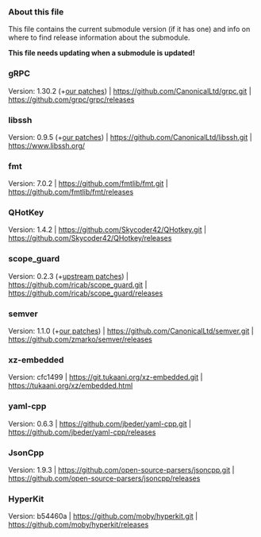 
### About this file

This file contains the current submodule version (if it has one) and
info on where to find release information about the submodule.

**This file needs updating when a submodule is updated!**

### gRPC
Version: 1.30.2 (+[our patches](https://github.com/CanonicalLtd/grpc/compare/v1.30.2..2ad04f8)) |
<https://github.com/CanonicalLtd/grpc.git> |
<https://github.com/grpc/grpc/releases>

### libssh
Version: 0.9.5 (+[our patches](https://github.com/CanonicalLtd/libssh/compare/libssh-0.9.5..0721d20a)) |
<https://github.com/CanonicalLtd/libssh.git> |
<https://www.libssh.org/>

### fmt
Version: 7.0.2 |
<https://github.com/fmtlib/fmt.git> |
<https://github.com/fmtlib/fmt/releases>

### QHotKey
Version: 1.4.2 |
<https://github.com/Skycoder42/QHotkey.git> |
<https://github.com/Skycoder42/QHotkey/releases>

### scope_guard
Version: 0.2.3 (+[upstream patches](https://github.com/ricab/scope_guard/compare/v0.2.3..760de0a)) |
<https://github.com/ricab/scope_guard.git> |
<https://github.com/ricab/scope_guard/releases>

### semver
Version: 1.1.0 (+[our patches](https://github.com/CanonicalLtd/semver/compare/1.1.0..69e1b1e)) |
<https://github.com/CanonicalLtd/semver.git> |
<https://github.com/zmarko/semver/releases>

### xz-embedded
Version: cfc1499 |
<https://git.tukaani.org/xz-embedded.git> |
<https://tukaani.org/xz/embedded.html>

### yaml-cpp
Version: 0.6.3 |
<https://github.com/jbeder/yaml-cpp.git> |
<https://github.com/jbeder/yaml-cpp/releases>

### JsonCpp
Version: 1.9.3 |
<https://github.com/open-source-parsers/jsoncpp.git> |
<https://github.com/open-source-parsers/jsoncpp/releases>

### HyperKit
Version: b54460a |
<https://github.com/moby/hyperkit.git> |
<https://github.com/moby/hyperkit/releases>
